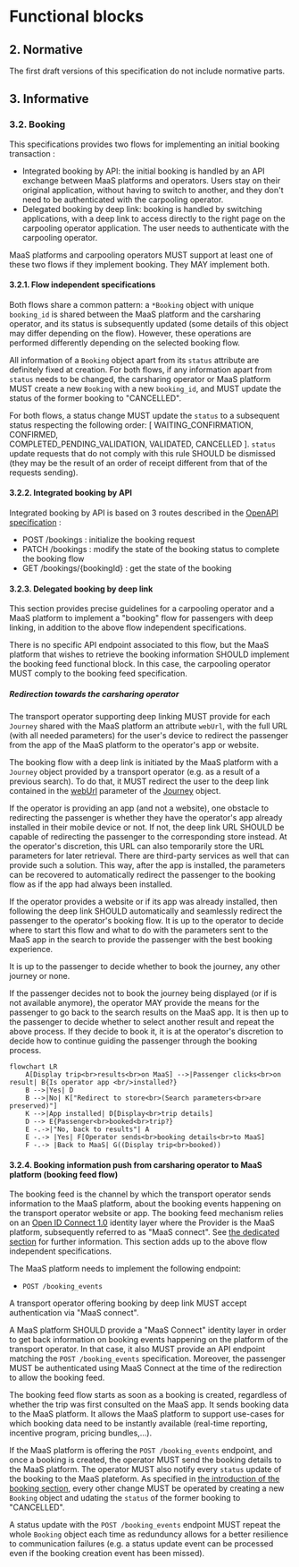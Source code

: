 # Functional blocks

## 2. Normative 

The first draft versions of this specification do not include normative parts.

## 3. Informative


### 3.2. Booking

This specifications provides two flows for implementing an initial booking 
transaction : 

- Integrated booking by API: the initial booking is handled by an API exchange 
  between MaaS platforms and operators. Users stay on their original 
  application, without having to switch to another, and they don't need to be 
  authenticated with the carpooling operator.
- Delegated booking by deep link: booking is handled by switching 
  applications, with a deep link to access directly to the right page on the 
  carpooling operator application. The user needs to authenticate with the 
  carpooling operator.

MaaS platforms and carpooling operators MUST support at least one of these two 
flows if they implement booking. They MAY implement both.

#### 3.2.1. Flow independent specifications 

Both flows share a common pattern: a `*Booking` object with unique 
`booking_id` is shared between the MaaS platform and the carsharing operator, 
and its status is subsequently updated (some details of this object may differ 
depending on the flow).  However, these operations are performed differently 
depending on the selected booking flow.

All information of a `Booking` object apart from its `status` attribute are 
definitely fixed at creation. For both flows, if any information apart from 
`status` needs to be changed, the carsharing operator or MaaS platform MUST 
create a new `Booking` with a new `booking_id`, and MUST update the status of 
the former booking to "CANCELLED".

For both flows, a status change MUST update the `status` to a subsequent 
status respecting the following order: [ WAITING_CONFIRMATION, CONFIRMED,  
COMPLETED_PENDING_VALIDATION, VALIDATED, CANCELLED ]. `status` update requests 
that do not comply with this rule SHOULD be dismissed (they may be the result 
of an order of receipt different from that of the requests sending).

#### 3.2.2. Integrated booking by API

Integrated booking by API is based on 3 routes described in the [OpenAPI 
specification](standard-covoiturage_openapi.yaml) : 

- POST /bookings : initialize the booking request
- PATCH /bookings : modify the state of the booking status to complete the booking flow 
- GET /bookings/{bookingId} : get the state of the booking

#### 3.2.3. Delegated booking by deep link

This section provides precise guidelines for a carpooling operator and a MaaS 
platform to implement a "booking" flow for passengers with deep linking, in 
addition to the above flow independent specifications.

There is no specific API endpoint associated to this flow, but the MaaS 
platform that wishes to retrieve the booking information SHOULD implement the 
booking feed functional block. In this case, the carpooling operator MUST 
comply to the booking feed specification.

##### Redirection towards the carsharing operator

The transport operator supporting deep linking MUST provide for each `Journey` 
shared with the MaaS platform an attribute `webUrl`, with the full URL (with 
all needed parameters) for the user's device to redirect the passenger from 
the app of the MaaS platform to the operator's app or website.

The booking flow with a deep link is initiated by the MaaS platform with a 
`Journey` object provided by a transport operator (e.g. as a result of a 
previous search). To do that, it MUST redirect the user to the deep link 
contained in the 
[webUrl](https://github.com/fabmob/standard-covoiturage/pull/2/files#diff-c722233128f788ea06650bffef56e418732898441b4e2199997c40e9070e3345R269) 
parameter of the
[Journey](https://github.com/fabmob/standard-covoiturage/pull/2/files#diff-c722233128f788ea06650bffef56e418732898441b4e2199997c40e9070e3345R220) 
object.

If the operator is providing an app (and not a website), one obstacle to 
redirecting the passenger is whether they have the operator's app already 
installed in their mobile device or not. If not, the deep link URL SHOULD be 
capable of redirecting the passenger to the corresponding store instead. At 
the operator's discretion, this URL can also temporarily store the URL 
parameters for later retrieval. There are third-party services as well that 
can provide such a solution. This way, after the app is installed, the 
parameters can be recovered to automatically redirect the passenger to the 
booking flow as if the app had always been installed.

If the operator provides a website or if its app was already installed, then 
following the deep link SHOULD automatically and seamlessly redirect the 
passenger to the operator's booking flow. It is up to the operator to decide 
where to start this flow and what to do with the parameters sent to the MaaS 
app in the search to provide the passenger with the best booking experience.  

It is up to the passenger to decide whether to book the journey, any other 
journey or none.

If the passenger decides not to book the journey being displayed (or if is not 
available anymore), the operator MAY provide the means for the passenger to go 
back to the search results on the MaaS app. It is then up to the passenger to 
decide whether to select another result and repeat the above process. If they 
decide to book it, it is at the operator's discretion to decide how to 
continue guiding the passenger through the booking process.


~~~mermaid
flowchart LR
    A[Display trip<br>results<br>on MaaS] -->|Passenger clicks<br>on result| B{Is operator app <br/>installed?}
    B -->|Yes| D
    B -->|No| K["Redirect to store<br>(Search parameters<br>are preserved)"]
    K -->|App installed| D[Display<br>trip details]
    D --> E{Passenger<br>booked<br>trip?}
    E -.->|"No, back to results"| A
    E -.-> |Yes| F[Operator sends<br>booking details<br>to MaaS]
    F -.-> |Back to MaaS| G((Display trip<br>booked))
~~~

#### 3.2.4. Booking information push from carsharing operator to MaaS platform (booking feed flow)

The booking feed is the channel by which the transport operator sends 
information to the MaaS platform, about the booking events happening on the 
transport operator website or app. The booking feed mechanism relies on an 
[Open ID Connect 1.0](https://openid.net/specs/openid-connect-core-1_0.html) 
identity layer where the Provider is the MaaS platform, subsequently referred 
to as "MaaS connect". See [the dedicated 
section](#33-authentication-across-platforms-maas-connect) for further 
information. This section adds up to the above flow independent 
specifications.

The MaaS platform needs to implement the following endpoint:

- `POST /booking_events`

A transport operator offering booking by deep link MUST accept authentication 
via "MaaS connect".  

A MaaS platform SHOULD provide a "MaaS Connect" identity layer in order to get 
back information on booking events happening on the platform of the transport 
operator. In that case, it also MUST provide an API endpoint matching the 
`POST /booking_events` specification. Moreover, the passenger MUST be 
authenticated using MaaS Connect at the time of the redirection to allow the 
booking feed.

The booking feed flow starts as soon as a booking is created, regardless of 
whether the trip was first consulted on the MaaS app. It sends booking data to 
the MaaS platform. It allows the MaaS platform to support use-cases for which 
booking data need to be instantly available (real-time reporting, incentive 
program, pricing bundles,...).

If the MaaS platform is offering the `POST /booking_events` endpoint, and once 
a booking is created, the operator MUST send the booking details to the MaaS 
platform. The operator MUST also notify every `status` update of the booking 
to the MaaS plateform. As specified in [the introduction of the booking 
section](#32-booking), every other change MUST be operated by creating a new `Booking` 
object and udating the `status` of the former booking to "CANCELLED".  

A status update with the `POST /booking_events` endpoint MUST repeat the whole 
`Booking` object each time as redunduncy allows for a better resilience to 
communication failures (e.g. a status update event can be processed even if 
the booking creation event has been missed).

